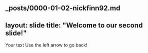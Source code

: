 _posts/0000-01-02-nickfinn92.md
---
layout: slide
title: "Welcome to our second slide!"
---
Your text
Use the left arrow to go back!
